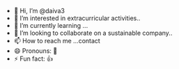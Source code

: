 - 👋 Hi, I’m @daiva3
- 👀 I’m interested in extracurricular activities..
- 🌱 I’m currently learning ...
- 💞️ I’m looking to collaborate on a sustainable company..
- 📫 How to reach me ...contact
- 😄 Pronouns: 👏
- ⚡ Fun fact: 👍

<!---
daiva3/daiva3 is a ✨ special ✨ repository because its `README.md` (this file) appears on your GitHub profile.
You can click the Preview link to take a look at your changes.
--->
